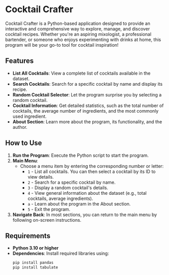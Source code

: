 # Cocktail Crafter  

Cocktail Crafter is a Python-based application designed to provide an interactive and comprehensive way to explore, manage, and discover cocktail recipes. Whether you're an aspiring mixologist, a professional bartender, or someone who enjoys experimenting with drinks at home, this program will be your go-to tool for cocktail inspiration!  

## Features  

- **List All Cocktails**: View a complete list of cocktails available in the dataset.  
- **Search Cocktails**: Search for a specific cocktail by name and display its recipe.  
- **Random Cocktail Selector**: Let the program surprise you by selecting a random cocktail.  
- **Cocktail Information**: Get detailed statistics, such as the total number of cocktails, the average number of ingredients, and the most commonly used ingredient.  
- **About Section**: Learn more about the program, its functionality, and the author.  

## How to Use  

1. **Run the Program**: Execute the Python script to start the program.  
2. **Main Menu**:  
   - Choose a menu item by entering the corresponding number or letter:
     - `1` - List all cocktails. You can then select a cocktail by its ID to view details.  
     - `2` - Search for a specific cocktail by name.  
     - `3` - Display a random cocktail's details.  
     - `4` - View general information about the dataset (e.g., total cocktails, average ingredients).  
     - `a` - Learn about the program in the About section.  
     - `5` - Exit the program.  
3. **Navigate Back**: In most sections, you can return to the main menu by following on-screen instructions.  

## Requirements  

- **Python 3.10 or higher**  
- **Dependencies**: Install required libraries using:  
  ```bash
  pip install pandas
  pip install tabulate
